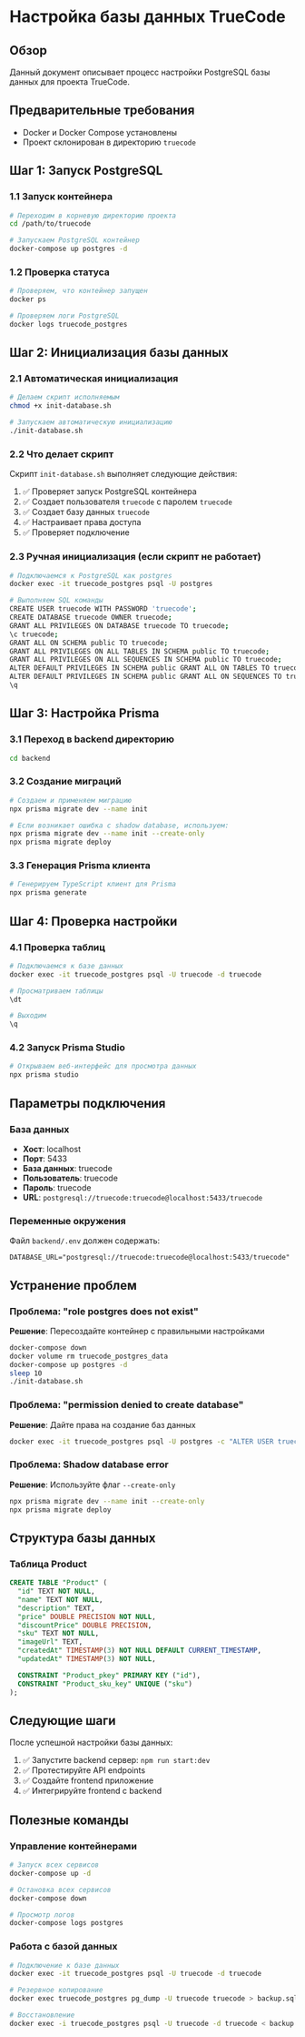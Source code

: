 # Настройка базы данных TrueCode

## Обзор

Данный документ описывает процесс настройки PostgreSQL базы данных для проекта TrueCode.

## Предварительные требования

- Docker и Docker Compose установлены
- Проект склонирован в директорию `truecode`

## Шаг 1: Запуск PostgreSQL

### 1.1 Запуск контейнера

```bash
# Переходим в корневую директорию проекта
cd /path/to/truecode

# Запускаем PostgreSQL контейнер
docker-compose up postgres -d
```

### 1.2 Проверка статуса

```bash
# Проверяем, что контейнер запущен
docker ps

# Проверяем логи PostgreSQL
docker logs truecode_postgres
```

## Шаг 2: Инициализация базы данных

### 2.1 Автоматическая инициализация

```bash
# Делаем скрипт исполняемым
chmod +x init-database.sh

# Запускаем автоматическую инициализацию
./init-database.sh
```

### 2.2 Что делает скрипт

Скрипт `init-database.sh` выполняет следующие действия:

1. ✅ Проверяет запуск PostgreSQL контейнера
2. ✅ Создает пользователя `truecode` с паролем `truecode`
3. ✅ Создает базу данных `truecode`
4. ✅ Настраивает права доступа
5. ✅ Проверяет подключение

### 2.3 Ручная инициализация (если скрипт не работает)

```bash
# Подключаемся к PostgreSQL как postgres
docker exec -it truecode_postgres psql -U postgres

# Выполняем SQL команды
CREATE USER truecode WITH PASSWORD 'truecode';
CREATE DATABASE truecode OWNER truecode;
GRANT ALL PRIVILEGES ON DATABASE truecode TO truecode;
\c truecode;
GRANT ALL ON SCHEMA public TO truecode;
GRANT ALL PRIVILEGES ON ALL TABLES IN SCHEMA public TO truecode;
GRANT ALL PRIVILEGES ON ALL SEQUENCES IN SCHEMA public TO truecode;
ALTER DEFAULT PRIVILEGES IN SCHEMA public GRANT ALL ON TABLES TO truecode;
ALTER DEFAULT PRIVILEGES IN SCHEMA public GRANT ALL ON SEQUENCES TO truecode;
\q
```

## Шаг 3: Настройка Prisma

### 3.1 Переход в backend директорию

```bash
cd backend
```

### 3.2 Создание миграций

```bash
# Создаем и применяем миграцию
npx prisma migrate dev --name init

# Если возникает ошибка с shadow database, используем:
npx prisma migrate dev --name init --create-only
npx prisma migrate deploy
```

### 3.3 Генерация Prisma клиента

```bash
# Генерируем TypeScript клиент для Prisma
npx prisma generate
```

## Шаг 4: Проверка настройки

### 4.1 Проверка таблиц

```bash
# Подключаемся к базе данных
docker exec -it truecode_postgres psql -U truecode -d truecode

# Просматриваем таблицы
\dt

# Выходим
\q
```

### 4.2 Запуск Prisma Studio

```bash
# Открываем веб-интерфейс для просмотра данных
npx prisma studio
```

## Параметры подключения

### База данных

- **Хост**: localhost
- **Порт**: 5433
- **База данных**: truecode
- **Пользователь**: truecode
- **Пароль**: truecode
- **URL**: `postgresql://truecode:truecode@localhost:5433/truecode`

### Переменные окружения

Файл `backend/.env` должен содержать:

```env
DATABASE_URL="postgresql://truecode:truecode@localhost:5433/truecode"
```

## Устранение проблем

### Проблема: "role postgres does not exist"

**Решение**: Пересоздайте контейнер с правильными настройками

```bash
docker-compose down
docker volume rm truecode_postgres_data
docker-compose up postgres -d
sleep 10
./init-database.sh
```

### Проблема: "permission denied to create database"

**Решение**: Дайте права на создание баз данных

```bash
docker exec -it truecode_postgres psql -U postgres -c "ALTER USER truecode CREATEDB;"
```

### Проблема: Shadow database error

**Решение**: Используйте флаг `--create-only`

```bash
npx prisma migrate dev --name init --create-only
npx prisma migrate deploy
```

## Структура базы данных

### Таблица Product

```sql
CREATE TABLE "Product" (
  "id" TEXT NOT NULL,
  "name" TEXT NOT NULL,
  "description" TEXT,
  "price" DOUBLE PRECISION NOT NULL,
  "discountPrice" DOUBLE PRECISION,
  "sku" TEXT NOT NULL,
  "imageUrl" TEXT,
  "createdAt" TIMESTAMP(3) NOT NULL DEFAULT CURRENT_TIMESTAMP,
  "updatedAt" TIMESTAMP(3) NOT NULL,

  CONSTRAINT "Product_pkey" PRIMARY KEY ("id"),
  CONSTRAINT "Product_sku_key" UNIQUE ("sku")
);
```

## Следующие шаги

После успешной настройки базы данных:

1. ✅ Запустите backend сервер: `npm run start:dev`
2. ✅ Протестируйте API endpoints
3. ✅ Создайте frontend приложение
4. ✅ Интегрируйте frontend с backend

## Полезные команды

### Управление контейнерами

```bash
# Запуск всех сервисов
docker-compose up -d

# Остановка всех сервисов
docker-compose down

# Просмотр логов
docker-compose logs postgres
```

### Работа с базой данных

```bash
# Подключение к базе данных
docker exec -it truecode_postgres psql -U truecode -d truecode

# Резервное копирование
docker exec truecode_postgres pg_dump -U truecode truecode > backup.sql

# Восстановление
docker exec -i truecode_postgres psql -U truecode -d truecode < backup.sql
```
